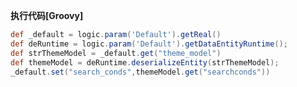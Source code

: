 <p class="panel-title"><b>执行代码[Groovy]</b></p>

```groovy
def _default = logic.param('Default').getReal()
def deRuntime = logic.param('Default').getDataEntityRuntime();
def strThemeModel = _default.get("theme_model")
def themeModel = deRuntime.deserializeEntity(strThemeModel);
_default.set("search_conds",themeModel.get("searchconds"))
```
